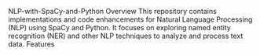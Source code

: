 NLP-with-SpaCy-and-Python
Overview
This repository contains implementations and code enhancements for Natural Language Processing (NLP) using SpaCy and Python. It focuses on exploring named entity recognition (NER) and other NLP techniques to analyze and process text data.
Features

